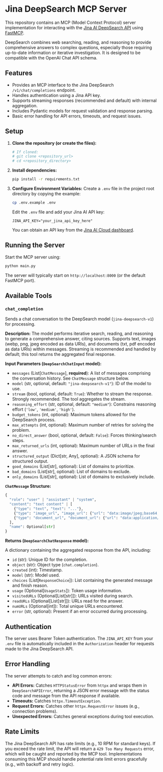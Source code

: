 # Jina DeepSearch MCP Server

This repository contains an MCP (Model Context Protocol) server implementation for interacting with the [Jina AI DeepSearch API](https://jina.ai/deepsearch/) using [FastMCP](https://github.com/cognosis-ai/mcp?).

DeepSearch combines web searching, reading, and reasoning to provide comprehensive answers to complex questions, especially those requiring up-to-date information or iterative investigation. It is designed to be compatible with the OpenAI Chat API schema.

## Features

*   Provides an MCP interface to the Jina DeepSearch `/v1/chat/completions` endpoint.
*   Handles authentication using a Jina API key.
*   Supports streaming responses (recommended and default) with internal aggregation.
*   Includes Pydantic models for request validation and response parsing.
*   Basic error handling for API errors, timeouts, and request issues.

## Setup

1.  **Clone the repository (or create the files):**
    ```bash
    # If cloned:
    # git clone <repository_url>
    # cd <repository_directory>
    ```

2.  **Install dependencies:**
    ```bash
    pip install -r requirements.txt
    ```

3.  **Configure Environment Variables:**
    Create a `.env` file in the project root directory by copying the example:
    ```bash
    cp .env.example .env
    ```
    Edit the `.env` file and add your Jina AI API key:
    ```env
    JINA_API_KEY="your_jina_api_key_here"
    ```
    You can obtain an API key from the [Jina AI Cloud dashboard](https://jina.ai/cloud/).

## Running the Server

Start the MCP server using:

```bash
python main.py
```

The server will typically start on `http://localhost:8000` (or the default FastMCP port).

## Available Tools

### `chat_completion`

Sends a chat conversation to the DeepSearch model (`jina-deepsearch-v1`) for processing.

**Description:** The model performs iterative search, reading, and reasoning to generate a comprehensive answer, citing sources. Supports text, images (webp, png, jpeg encoded as data URIs), and documents (txt, pdf encoded as data URIs) within messages. Streaming is recommended and handled by default; this tool returns the aggregated final response.

**Input Parameters (`DeepSearchChatInput` model):**

*   `messages` (List[`ChatMessage`], **required**): A list of messages comprising the conversation history. See `ChatMessage` structure below.
*   `model` (str, optional, default: `"jina-deepsearch-v1"`): ID of the model to use.
*   `stream` (bool, optional, default: `True`): Whether to stream the response. Strongly recommended. The tool aggregates the stream.
*   `reasoning_effort` (str, optional, default: `"medium"`): Constrains reasoning effort (`'low'`, `'medium'`, `'high'`).
*   `budget_tokens` (int, optional): Maximum tokens allowed for the DeepSearch process.
*   `max_attempts` (int, optional): Maximum number of retries for solving the problem.
*   `no_direct_answer` (bool, optional, default: `False`): Forces thinking/search steps.
*   `max_returned_urls` (int, optional): Maximum number of URLs in the final answer.
*   `structured_output` (Dict[str, Any], optional): A JSON schema for structured output.
*   `good_domains` (List[str], optional): List of domains to prioritize.
*   `bad_domains` (List[str], optional): List of domains to exclude.
*   `only_domains` (List[str], optional): List of domains to exclusively include.

**`ChatMessage` Structure:**

```python
{
  "role": "user" | "assistant" | "system",
  "content": "text content" | [
    {"type": "text", "text": "..."},
    {"type": "image_url", "image_url": {"url": "data:image/jpeg;base64,..."}},
    {"type": "document_url", "document_url": {"url": "data:application/pdf;base64,..."}}
  ],
  "name": Optional[str]
}
```

**Returns (`DeepSearchChatResponse` model):**

A dictionary containing the aggregated response from the API, including:

*   `id` (str): Unique ID for the completion.
*   `object` (str): Object type (`chat.completion`).
*   `created` (int): Timestamp.
*   `model` (str): Model used.
*   `choices` (List[`ResponseChoice`]): List containing the generated message and finish reason.
*   `usage` (Optional[`UsageStats`]): Token usage information.
*   `visitedURLs` (Optional[List[str]]): URLs visited during search.
*   `readURLs` (Optional[List[str]]): URLs read for the answer.
*   `numURLs` (Optional[int]): Total unique URLs encountered.
*   `error` (str, optional): Present if an error occurred during processing.

## Authentication

The server uses Bearer Token authentication. The `JINA_API_KEY` from your `.env` file is automatically included in the `Authorization` header for requests made to the Jina DeepSearch API.

## Error Handling

The server attempts to catch and log common errors:

*   **API Errors:** Catches `HTTPStatusError` from `httpx` and wraps them in `DeepSearchAPIError`, returning a JSON error message with the status code and message from the API response if available.
*   **Timeouts:** Catches `httpx.TimeoutException`.
*   **Request Errors:** Catches other `httpx.RequestError` issues (e.g., connection problems).
*   **Unexpected Errors:** Catches general exceptions during tool execution.

## Rate Limits

The Jina DeepSearch API has rate limits (e.g., 10 RPM for standard keys). If you exceed the rate limit, the API will return a `429 Too Many Requests` error, which will be caught and reported by the MCP tool. Implementations consuming this MCP should handle potential rate limit errors gracefully (e.g., with backoff and retry logic).
